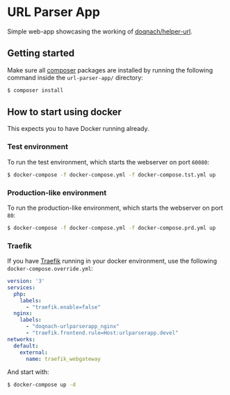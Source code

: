 # URL Parser App

Simple web-app showcasing the working of [doqnach/helper-url](https://github.com/Doqnach/helper-url).

## Getting started

Make sure all [composer](https://getcomposer.org) packages are installed by running the following command inside the `url-parser-app/` directory:

```bash
$ composer install
```

## How to start using docker

This expects you to have Docker running already.

### Test environment

To run the test environment, which starts the webserver on port `60080`:
```bash
$ docker-compose -f docker-compose.yml -f docker-compose.tst.yml up
```

### Production-like environment

To run the production-like environment, which starts the webserver on port `80`:
```bash
$ docker-compose -f docker-compose.yml -f docker-compose.prd.yml up
```

### Traefik

If you have [Traefik](https://traefik.io) running in your docker environment, use the following `docker-compose.override.yml`:

```yaml
version: '3'
services:
  php:
    labels:
      - "traefik.enable=false"
  nginx:
    labels:
      - "doqnach-urlparserapp_nginx"
      - "traefik.frontend.rule=Host:urlparserapp.devel"
networks:
  default:
    external:
      name: traefik_webgateway
```

And start with:

```bash
$ docker-compose up -d
```